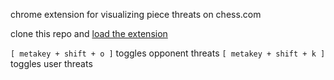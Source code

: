 chrome extension for visualizing piece threats on chess.com

clone this repo and [load the extension](https://developer.chrome.com/docs/extensions/mv3/getstarted/development-basics/#load-unpacked)

`[ metakey + shift + o ]` toggles opponent threats
`[ metakey + shift + k ]` toggles user threats